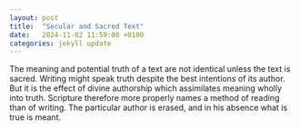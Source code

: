 ```yaml
---
layout: post
title:  "Secular and Sacred Text"
date:   2024-11-02 11:59:00 +0100
categories: jekyll update
---
```


The meaning and potential truth of a text are not identical unless the text is sacred. Writing might speak truth despite the best intentions of its author. But it is the effect of divine authorship which assimilates meaning wholly into truth. Scripture therefore more properly names a method of reading than of writing. The particular author is erased, and in his absence what is true is meant.



